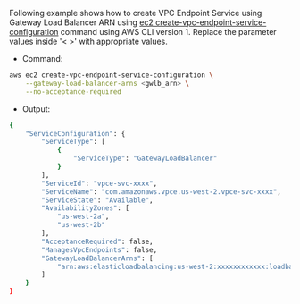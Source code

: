 Following example shows how to create VPC Endpoint Service using Gateway Load Balancer ARN using [ec2 create-vpc-endpoint-service-configuration](https://docs.aws.amazon.com/cli/latest/reference/ec2/create-vpc-endpoint-service-configuration.html) command using AWS CLI version 1. Replace the parameter values inside '< >' with appropriate values.

* Command:

```bash
aws ec2 create-vpc-endpoint-service-configuration \
    --gateway-load-balancer-arns <gwlb_arn> \
    --no-acceptance-required
```

* Output:

```bash
{
    "ServiceConfiguration": {
        "ServiceType": [
            {
                "ServiceType": "GatewayLoadBalancer"
            }
        ],
        "ServiceId": "vpce-svc-xxxx",
        "ServiceName": "com.amazonaws.vpce.us-west-2.vpce-svc-xxxx",
        "ServiceState": "Available",
        "AvailabilityZones": [
            "us-west-2a",
            "us-west-2b"
        ],
        "AcceptanceRequired": false,
        "ManagesVpcEndpoints": false,
        "GatewayLoadBalancerArns": [
            "arn:aws:elasticloadbalancing:us-west-2:xxxxxxxxxxxx:loadbalancer/gwy/cli-gwlb1/dabd816b54d028e1"
        ]
    }
}
```

